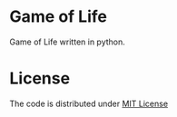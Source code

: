 # Game of Life
Game of Life written in python.

# License
The code is distributed under [MIT License](https://github.com/Sourcegasm/game-of-life/blob/master/README.md)
